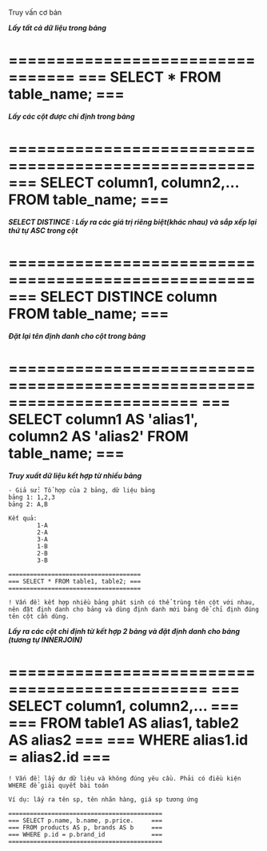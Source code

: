 Truy vấn cơ bản

***Lấy tất cả dữ liệu trong bảng***

=================================
=== SELECT * FROM table_name; ===
=================================

***Lấy các cột được chỉ định trong bảng***

====================================================
=== SELECT column1, column2,... FROM table_name; ===
====================================================

***SELECT DISTINCE : Lấy ra các giá trị riêng biệt(khác nhau) và sắp xếp lại thứ tự ASC trong cột***

====================================================
=== SELECT DISTINCE column FROM table_name; ===
====================================================

***Đặt lại tên định danh cho cột trong bảng***

========================================================================
=== SELECT column1 AS 'alias1', column2 AS 'alias2' FROM table_name; ===
========================================================================

***Truy xuất dữ liệu kết hợp từ nhiều bảng***

	- Giả sử: Tổ hợp của 2 bảng, dữ liệu bảng
	bảng 1: 1,2,3
	bảng 2: A,B

	Kết quả:
			1-A
			2-A
			3-A
			1-B
			2-B
			3-B

	=====================================
	=== SELECT * FROM table1, table2; ===
	=====================================

	! Vấn đề: kết hợp nhiều bảng phát sinh có thể trùng tên cột với nhau, nên đặt định danh cho bảng và dùng định danh mới bảng để chỉ định đúng tên cột cần dùng.

***Lấy ra các cột chỉ định từ kết hợp 2 bảng và đặt định danh cho bảng (tương tự INNERJOIN)***

===============================================
=== SELECT column1, column2,...             ===
=== FROM table1 AS alias1, table2 AS alias2 ===
=== WHERE alias1.id = alias2.id             ===     
===============================================

	! Vấn đề: lấy dư dữ liệu và không đúng yêu cầu. Phải có điều kiện WHERE để giải quyết bài toán

	Ví dụ: lấy ra tên sp, tên nhãn hàng, giá sp tương ứng

	===========================================
	=== SELECT p.name, b.name, p.price.     ===
	=== FROM products AS p, brands AS b     ===
	=== WHERE p.id = p.brand_id             ===
	===========================================